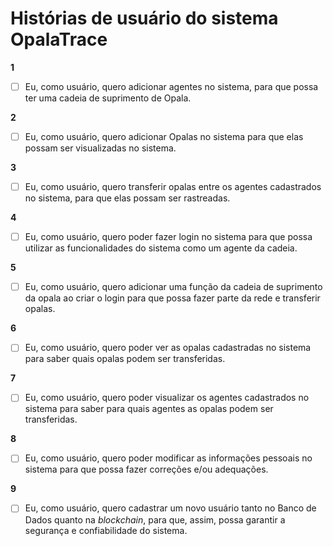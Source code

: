 # Histórias de usuário do sistema OpalaTrace

**1**
 - [ ] Eu, como usuário, quero adicionar agentes no sistema, para que possa ter uma cadeia de suprimento de Opala.

**2**
 - [ ] Eu, como usuário, quero adicionar Opalas no sistema para que elas possam ser visualizadas no sistema.

**3**
 - [ ] Eu, como usuário, quero transferir opalas entre os agentes cadastrados no sistema, para que elas possam ser rastreadas.

**4**
- [ ] Eu, como usuário, quero poder fazer login no sistema para que possa utilizar as funcionalidades do sistema como um agente da cadeia.

**5**
- [ ] Eu, como usuário, quero adicionar uma função da cadeia de suprimento da opala ao criar o login para que possa fazer parte da rede e transferir opalas.

**6**
- [ ] Eu, como usuário, quero poder ver as opalas cadastradas no sistema para saber quais opalas podem ser transferidas.

**7**
- [ ] Eu, como usuário, quero poder visualizar os agentes cadastrados no sistema para saber para quais agentes as opalas podem ser transferidas.

**8**
- [ ] Eu, como usuário, quero poder modificar as informações pessoais no sistema para que possa fazer correções e/ou adequações.

**9**
- [ ] Eu, como usuário, quero cadastrar um novo usuário tanto no Banco de Dados quanto na _blockchain_, para que, assim, possa garantir a segurança e confiabilidade do sistema.